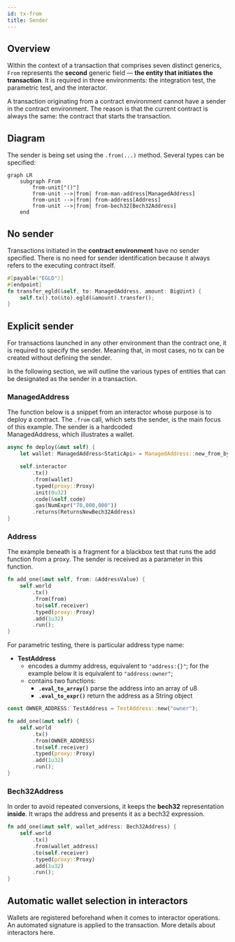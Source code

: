 ```yaml
---
id: tx-from
title: Sender
---
```


[comment]: # (mx-abstract)

## Overview

Within the context of a transaction that comprises seven distinct generics, `From` represents the **second** generic field — **the entity that initiates the transaction**. It is required in three environments: the integration test, the parametric test, and the interactor.

A transaction originating from a contract environment cannot have a sender in the contract environment. The reason is that the current contract is always the same: the contract that starts the transaction.


[comment]: # (mx-context-auto)

## Diagram

The sender is being set using the `.from(...)` method. Several types can be specified:

```mermaid
graph LR
    subgraph From
        from-unit["()"]
        from-unit -->|from| from-man-address[ManagedAddress]
        from-unit -->|from| from-address[Address]
        from-unit -->|from| from-bech32[Bech32Address]
    end
```

[comment]: # (mx-context-auto)

## No sender

Transactions initiated in the **contract environment** have no sender specified. There is no need for sender identification because it always refers to the executing contract itself.

```rust title=contract.rs
#[payable("EGLD")]
#[endpoint]
fn transfer_egld(&self, to: ManagedAddress, amount: BigUint) {
    self.tx().to(&to).egld(&amount).transfer();
}
```

[comment]: # (mx-context-auto)

## Explicit sender

For transactions launched in any other environment than the contract one, it is required to specify the sender. Meaning that, in most cases, no tx can be created without defining the sender.

In the following section, we will outline the various types of entities that can be designated as the sender in a transaction.

### ManagedAddress

The function below is a snippet from an interactor whose purpose is to deploy a contract. The `.from` call, which sets the sender, is the main focus of this example. The sender is a hardcoded ManagedAddress, which illustrates a wallet.

```rust title=interact.rs
async fn deploy(&mut self) {
    let wallet: ManagedAddress<StaticApi> = ManagedAddress::new_from_bytes(&[7u8; 32]);

    self.interactor
        .tx()
        .from(wallet)
        .typed(proxy::Proxy)
        .init(0u32)
        .code(&self.code)
        .gas(NumExpr("70,000,000"))
        .returns(ReturnsNewBech32Address)
}
```

### Address

The example beneath is a fragment for a blackbox test that runs the add function from a proxy. The sender is received as a parameter in this function.
```rust title=blackbox_test.rs
fn add_one(&mut self, from: &AddressValue) {
    self.world
        .tx()
        .from(from)
        .to(self.receiver)
        .typed(proxy::Proxy)
        .add(1u32)
        .run();
}
```

For parametric testing, there is particular address type name:
- **TestAddress**
  - encodes a dummy address, equivalent to `"address:{}"`; for the example below it is equivalent to `"address:owner"`;
  - contains two functions:
    - **`.eval_to_array()`** parse the address into an array of u8
    - **`.eval_to_expr()`** return the address as a String object
```rust title=blackbox_test.rs
const OWNER_ADDRESS: TestAddress = TestAddress::new("owner");

fn add_one(&mut self) {
    self.world
        .tx()
        .from(OWNER_ADDRESS)
        .to(self.receiver)
        .typed(proxy::Proxy)
        .add(1u32)
        .run();
}
```
### Bech32Address
In order to avoid repeated conversions, it keeps the **bech32** representation **inside**. It wraps the address and presents it as a bech32 expression.
```rust title=interact.rs
fn add_one(&mut self, wallet_address: Bech32Address) {
    self.world
        .tx()
        .from(wallet_address)
        .to(self.receiver)
        .typed(proxy::Proxy)
        .add(1u32)
        .run();
}
```

## Automatic wallet selection in interactors

Wallets are registered beforehand when it comes to interactor operations. An automated signature is applied to the transaction. More details about interactors here.
